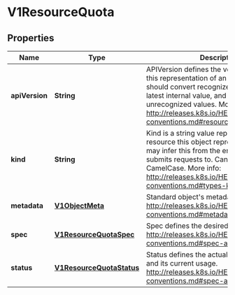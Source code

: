 
# V1ResourceQuota

## Properties
Name | Type | Description | Notes
------------ | ------------- | ------------- | -------------
**apiVersion** | **String** | APIVersion defines the versioned schema of this representation of an object. Servers should convert recognized schemas to the latest internal value, and may reject unrecognized values. More info: http://releases.k8s.io/HEAD/docs/devel/api-conventions.md#resources |  [optional]
**kind** | **String** | Kind is a string value representing the REST resource this object represents. Servers may infer this from the endpoint the client submits requests to. Cannot be updated. In CamelCase. More info: http://releases.k8s.io/HEAD/docs/devel/api-conventions.md#types-kinds |  [optional]
**metadata** | [**V1ObjectMeta**](V1ObjectMeta.md) | Standard object&#39;s metadata. More info: http://releases.k8s.io/HEAD/docs/devel/api-conventions.md#metadata |  [optional]
**spec** | [**V1ResourceQuotaSpec**](V1ResourceQuotaSpec.md) | Spec defines the desired quota. http://releases.k8s.io/HEAD/docs/devel/api-conventions.md#spec-and-status |  [optional]
**status** | [**V1ResourceQuotaStatus**](V1ResourceQuotaStatus.md) | Status defines the actual enforced quota and its current usage. http://releases.k8s.io/HEAD/docs/devel/api-conventions.md#spec-and-status |  [optional]



